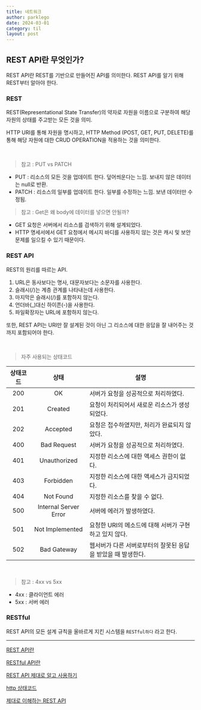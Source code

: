 ```yaml
---
title: 네트워크
author: parklego
date: 2024-03-01
category: til
layout: post
---
```


## REST API란 무엇인가?

REST API란 REST를 기반으로 만들어진 API를 의미한다. REST API를 알기 위해 REST부터 알아야 한다.

### REST

REST(Representational State Transfer)의 약자로 자원을 이름으로 구분하여 해당 자원의 상태를 주고받는 모든 것을 의미.

HTTP URI를 통해 자원을 명시하고, HTTP Method (POST, GET, PUT, DELETE)를 통해 해당 자원에 대한 CRUD OPERATION을 적용하는 것을 의미한다.

<br/>

> 참고 : PUT vs PATCH

- PUT : 리소스의 모든 것을 업데이트 한다. 덮어씌운다는 느낌. 보내지 않은 데이터는 null로 반환.
- PATCH : 리소스의 일부를 업데이트 한다. 일부를 수정하는 느낌. 보낸 데이터만 수정됨.

> 참고 : Get은 왜 body에 데이터를 넣으면 안될까?

- GET 요청은 서버에서 리소스를 검색하기 위해 설계되었다.
- HTTP 명세서에서 GET 요청에서 메시지 바디를 사용하지 않는 것은 캐시 및 보안 문제를 일으킬 수 있기 때문이다.

### REST API

REST의 원리를 따르는 API.

1. URL은 동사보다는 명사, 대문자보다는 소문자를 사용한다.
2. 슬래시(/)는 계층 관계를 나타내는데 사용한다.
3. 마지막은 슬래시(/)를 포함하지 않는다.
4. 언더바(\_)대신 하이픈(-)을 사용한다.
5. 파일확장자는 URL에 포함하지 않는다.

또한, REST API는 URI만 잘 설계된 것이 아닌 그 리소스에 대한 응답을 잘 내어주는 것까지 포함되어야 한다.

<br/>

> 자주 사용되는 상태코드

| 상태코드 |         상태          | 설명                                                         |
| :------: | :-------------------: | ------------------------------------------------------------ |
|   200    |          OK           | 서버가 요청을 성공적으로 처리하였다.                         |
|   201    |        Created        | 요청이 처리되어서 새로운 리소스가 생성되었다.                |
|   202    |       Accepted        | 요청은 접수하였지만, 처리가 완료되지 않았다.                 |
|   400    |      Bad Request      | 서버가 요청을 성공적으로 처리하였다.                         |
|   401    |     Unauthorized      | 지정한 리소스에 대한 액세스 권한이 없다.                     |
|   403    |       Forbidden       | 지정한 리소스에 대한 액세스가 금지되었다.                    |
|   404    |       Not Found       | 지정한 리소스를 찾을 수 없다.                                |
|   500    | Internal Server Error | 서버에 에러가 발생하였다.                                    |
|   501    |    Not Implemented    | 요청한 URI의 메소드에 대해 서버가 구현하고 있지 않다.        |
|   502    |      Bad Gateway      | 웹서버가 다른 서버로부터의 잘못된 응답을 받았을 때 발생한다. |

<br/>

> 참고 : 4xx vs 5xx

- 4xx : 클라이언트 에러
- 5xx : 서버 에러

### RESTful

REST API의 모든 설계 규칙을 올바르게 지킨 시스템을 `RESTful하다` 라고 한다.

---

[REST API란](https://khj93.tistory.com/entry/%EB%84%A4%ED%8A%B8%EC%9B%8C%ED%81%AC-REST-API%EB%9E%80-REST-RESTful%EC%9D%B4%EB%9E%80)

[RESTful API란](https://velog.io/@somday/RESTful-API-%EC%9D%B4%EB%9E%80)

[REST API 제대로 알고 사용하기](https://meetup.nhncloud.com/posts/92)

[http 상태코드](https://hongong.hanbit.co.kr/http-%EC%83%81%ED%83%9C-%EC%BD%94%EB%93%9C-%ED%91%9C-1xx-5xx-%EC%A0%84%EC%B2%B4-%EC%9A%94%EC%95%BD-%EC%A0%95%EB%A6%AC/)

[제대로 이해하는 REST API](https://youtu.be/7LbylTMlj8M?si=3sIqGqs1GyTF_aLE)
